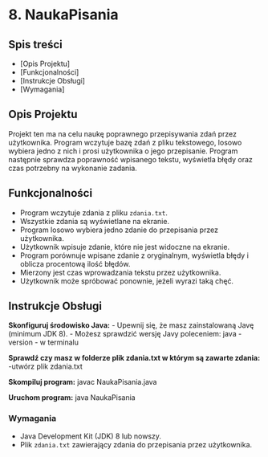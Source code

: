 # 8. NaukaPisania 

## Spis treści
- [Opis Projektu]
- [Funkcjonalności]
- [Instrukcje Obsługi]
- [Wymagania]

## Opis Projektu
Projekt ten ma na celu naukę poprawnego przepisywania zdań przez użytkownika. Program wczytuje bazę zdań z pliku tekstowego, losowo wybiera jedno z nich i prosi użytkownika o jego przepisanie. Program następnie sprawdza poprawność wpisanego tekstu, wyświetla błędy oraz czas potrzebny na wykonanie zadania.

## Funkcjonalności
-  Program wczytuje zdania z pliku `zdania.txt`.
-  Wszystkie zdania są wyświetlane na ekranie.
-  Program losowo wybiera jedno zdanie do przepisania przez użytkownika.
-  Użytkownik wpisuje zdanie, które nie jest widoczne na ekranie.
-  Program porównuje wpisane zdanie z oryginalnym, wyświetla błędy i oblicza procentową ilość błędów.
-  Mierzony jest czas wprowadzania tekstu przez użytkownika.
-  Użytkownik może spróbować ponownie, jeżeli wyrazi taką chęć.

## Instrukcje Obsługi
    
 **Skonfiguruj środowisko Java:**
    - Upewnij się, że masz zainstalowaną Javę (minimum JDK 8).
    - Możesz sprawdzić wersję Javy poleceniem:
      java -version - w terminalu

 **Sprawdź czy masz w folderze plik zdania.txt w którym są zawarte zdania:**
   -utwórz plik zdania.txt

 **Skompiluj program:**
    javac NaukaPisania.java

 **Uruchom program:**
    java NaukaPisania
    


### Wymagania
- Java Development Kit (JDK) 8 lub nowszy.
- Plik `zdania.txt` zawierający zdania do przepisania przez użytkownika.


